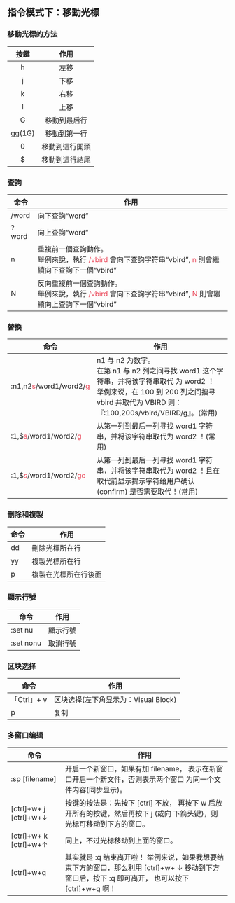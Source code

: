 ## 指令模式下：移動光標



### 移動光標的方法

|  按鍵  |      作用      |
| :----: | :------------: |
|   h    |      左移      |
|   j    |      下移      |
|   k    |      右移      |
|   l    |      上移      |
|   G    |  移動到最后行  |
| gg(1G) |  移動到第一行  |
|  $0$   | 移動到這行開頭 |
|   $    | 移動到這行結尾 |



### 查詢

| 命令  | 作用                                                         |
| ----- | ------------------------------------------------------------ |
| /word | 向下查詢“word”                                               |
| ?word | 向上查詢“word”                                               |
| n     | 重複前一個查詢動作。<br />舉例來說，執行 <span style="color:#ea4355">/vbird</span> 會向下查詢字符串“vbird”, <span style="color:#ea4355">n</span> 則會繼續向下查詢下一個“vbird” |
| N     | 反向重複前一個查詢動作。<br />舉例來說，執行 <span style="color:#ea4355">/vbird</span> 會向下查詢字符串“vbird”, <span style="color:#ea4355">N</span> 則會繼續向上查詢下一個“vbird” |



### 替換

| 命令                                                         | 作用                                                         |
| ------------------------------------------------------------ | ------------------------------------------------------------ |
| :n1,n2<span style="color:#ea4355">s</span>/word1/word2/<span style="color:#ea4355">g</span> | n1 与 n2 为数字。<br />在第 n1 与 n2 列之间寻找 word1 这个字符串，并将该字符串取代 为 word2 ！<br />举例来说，在 100 到 200 列之间搜寻 vbird 并取代为 VBIRD 则： 『:100,200s/vbird/VBIRD/g』。(常用) |
| :1,$<span style="color:#ea4355">s</span>/word1/word2/<span style="color:#ea4355">g</span> | 从第一列到最后一列寻找 word1 字符串，并将该字符串取代为 word2 ！(常用) |
| :1,$<span style="color:#ea4355">s</span>/word1/word2/<span style="color:#ea4355">gc</span> | 从第一列到最后一列寻找 word1 字符串，并将该字符串取代为 word2 ！且在取代前显示提示字符给用户确认 (confirm) 是否需要取代！(常用) |



### 刪除和複製

| 命令 | 作用                 |
| ---- | -------------------- |
| dd   | 刪除光標所在行       |
| yy   | 複製光標所在行       |
| p    | 複製在光標所在行後面 |



### 顯示行號

| 命令      | 作用     |
| --------- | -------- |
| :set nu   | 顯示行號 |
| :set nonu | 取消行號 |



### 区块选择

| 命令        | 作用                                 |
| ----------- | ------------------------------------ |
| 「Ctrl」+ v | 区块选择(左下角显示为：Visual Block) |
| p           | 复制                                 |



### 多窗口编辑

| 命令                   | 作用                                                         |
| ---------------------- | ------------------------------------------------------------ |
| :sp [filename]         | 开启一个新窗口，如果有加 filename， 表示在新窗口开启一个新文件，否则表示两个窗口 为同一个文件内容(同步显示)。 |
| [ctrl]+w+ j [ctrl]+w+↓ | 按键的按法是：先按下 [ctrl] 不放， 再按下 w 后放开所有的按键，然后再按下 j (或向 下箭头键)，则光标可移动到下方的窗口。 |
| [ctrl]+w+ k [ctrl]+w+↑ | 同上，不过光标移动到上面的窗口。                             |
| [ctrl]+w+q             | 其实就是 :q 结束离开啦！ 举例来说，如果我想要结束下方的窗口，那么利用 [ctrl]+w+ ↓ 移动到下方窗口后，按下 :q 即可离开， 也可以按下 [ctrl]+w+q 啊！ |

